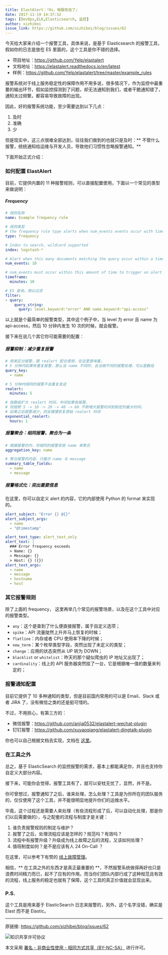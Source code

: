 ```yaml
---
title: ElastAlert：『Hi，咱服务挂了』
date: 2017-11-19 14:37:52
tags: [DevOps,ELK,Elasticsearch, 监控]
author: xizhibei
issue_link: https://github.com/xizhibei/blog/issues/62
---
```

<!-- en_title: alerting-with-elastalert -->
今天给大家来介绍一个报警工具，具体来说，是基于 Elasticsearch 的报警工具，假如你的日志是放在 ES 里面的，这个工具是你不错的选择。

- 项目地址：https://github.com/Yelp/elastalert
- 文档地址：https://elastalert.readthedocs.io/en/latest
- 样例：https://github.com/Yelp/elastalert/tree/master/example_rules

报警系统对于线上服务稳定性的保障作用不用多说，很多情况下，作为监控中最重要的输出环节，假如监控探测到了问题，却无法通知到我们，或者干脆通知错了，通知太过频繁，都容易导致故障的出现。

因此，好的报警系统功能，至少需要达到以下几点：

1. 及时
2. 准确
3. 少

但是现实中，这三点很难全部达到，往往我们做到的也就只是及时：** 不管什么报警，统统通知给运维与开发人员，导致他们习惯性忽略报警通知。**

下面开始正式介绍：

### 如何配置 ElastAlert
目前，它提供内置的 11 种报警规则，可以直接配置使用，下面以一个常见的类型来做说明：
##### Frequency
```yml
# 规则名称
name: Example frequency rule

# 规则类型
# the frequency rule type alerts when num_events events occur with timeframe time
type: frequency

# Index to search, wildcard supported
index: logstash-*

# Alert when this many documents matching the query occur within a timeframe
num_events: 10

# num_events must occur within this amount of time to trigger an alert
timeframe:
  minutes: 10

# ES 查询，用以过滤
filter:
- query:
    query_string:
      query: level.keyword:"error" AND name.keyword:"api-access"

```

以上就是个最简单的报警类型，其中这个例子中，当 level 为 error 且 name 为 api-access，然后 10 分钟内发生 10 次的时候，就会报警。

接下来在说几个其它你可能需要的配置：

##### 报警抑制：减少重复报警
```yml
# 用来区分报警，跟 realert 配合使用，在这里意味着，
# 5 分钟内如果有重复报警，那么当 name 不同时，会当做不同的报警处理，可以是数组
query_key:
  - name

# 5 分钟内相同的报警不会重复发送
realert:
  minutes: 5

# 指数级扩大 realert 时间，中间如果有报警，
# 则按照 5 -> 10 -> 20 -> 40 -> 60 不断增大报警时间到制定的最大时间，
# 如果之后报警减少，则会慢慢恢复原始 realert 时间
exponential_realert:
  hours: 1
```

##### 报警聚合：相同报警，聚合为一条
```yaml
# 根据报警的内，将相同的报警安装 name 来聚合
aggregation_key: name

# 聚合报警的内容，只展示 name 与 message
summary_table_fields:
  - name
  - message
```

##### 报警格式化：突出重要信息
在这里，你可以自定义 alert 的内容，它的内部使用 Python 的 format 来实现的。

```yml
alert_subject: "Error {} @{}"
alert_subject_args:
  - name
  - "@timestamp"

alert_text_type: alert_text_only
alert_text: |
  ### Error frequency exceeds
  > Name: {}
  > Message: {}
  > Host: {} ({})
alert_text_args:
  - name
  - message
  - hostname
  - host
```

### 其它报警规则
除了上面的 frequency， 这里再举几个常见的报警场景，以及在这个工具中对应的报警类型。

- `any`：这个是查到了什么便直接报警，属于自定义选项；
- `spike`：API 流量陡然上升并马上恢复的时候；
- `flatline`：内存或者 CPU 使用率下降的时候；
- `new_term`：某个枚举类型字段，突然出现了未定义的类型；
- `change`：应用的状态突然从 UP 转为 DOWN；
- `blacklist` or `whitelist`：昨天的那个疑似爬虫的 IP 地址又出现了；
- `cardinality`：线上的 API 服务器突然挂了一台，它是根据唯一值的数量来判定的；

### 报警通知配置
目前它提供了 10 多种通知的类型，但是目前国内常用的可以是 Email、Slack 或者 JIRA 了，没有微信之类的还是挺可惜的。

不过，不用担心，有第三方的：

- 微信报警：https://github.com/anjia0532/elastalert-wechat-plugin
- 钉钉报警：https://github.com/xuyaoqiang/elastalert-dingtalk-plugin

你也可以自己根据文档去实现，文档在 [这里](https://elastalert.readthedocs.io/en/latest/recipes/adding_alerts.html)。

### 在工具之外
总之，基于 ElasticSearch 的监控报警的需求，基本上都能满足你，并且也支持你自定义大部分内容。

接下来，可能你会觉得，报警工具有了，就可以安枕无忧了，显然，并不是。

你可曾想过，报警通知了之后，谁来处理，怎么处理？工具是为你所在的团队服务的，仅仅使用了这个工具，并不能很明显地提升你们的运维水平。

毕竟，这个过程还是需要人来处理（有些流程形成了后，可以自动化处理，那是你们以后需要做的），与之配套的流程与制度才是关键：

1. 谁负责报警规则的制定与维护？
2. 报警了之后，处理流程应该是怎样的？规范吗？有效吗？
3. 流程中有报警升级？升级成为线上故障之后的流程，又该如何处理？
4. 值班制度如何？是不是应该有人 24 On-Call ？

在这里，可以参考下有赞的 [线上故障管理](https://tech.youzan.com/you-zan-xian-shang-gu-zhang-guan-li-shi-jian-chu-tan/)。

相信，** 在工具之外的东西才是真正最重要的 **，不然报警系统做得再好也只是浪费时间精力而已，起不了应有的作用。而当你们团队内部行成了这种规范且有效的流程，线上服务的稳定也就有了保障，这个工具的真正价值就会显现出来。

### P.S.
这个工具是用来基于 ElasticSearch 日志来报警的，另外，这个名字没错，确实是 Elast 而不是 Elastic。



***
原链接: https://github.com/xizhibei/blog/issues/62

![知识共享许可协议](https://i.creativecommons.org/l/by-nc-sa/4.0/88x31.png "署名 - 非商业性使用 - 相同方式共享（BY-NC-SA）")

本文采用 [署名 - 非商业性使用 - 相同方式共享（BY-NC-SA）](https://creativecommons.org/licenses/by-nc-sa/4.0/deed.zh) 进行许可。
